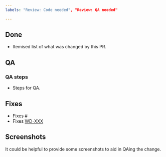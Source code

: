 ```yaml
---
labels: "Review: Code needed", "Review: QA needed"

---
```


## Done

- Itemised list of what was changed by this PR.

## QA

### QA steps

- Steps for QA.

## Fixes

 - Fixes #
 - Fixes [WD-XXX](https://warthogs.atlassian.net/browse/WD-XXX)

## Screenshots

It could be helpful to provide some screenshots to aid in QAing the change.
